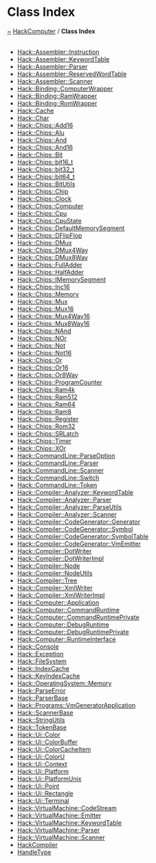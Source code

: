 <a id="class-index"></a>
<h1>Class Index</h1>
<a href="https://github.com/CharlesCarley/HackComputer#~">~</a>
<a href="index.md#index">HackComputer</a>
<span class="inline-text">/</span>
<span class="bold-text"><b>Class Index</b></span>
<br/>
<br/>
<ul>
<li><a href="a00926.md#instruction">Hack::Assembler::Instruction</a>
</li>
<li><a href="a00938.md#keywordtable">Hack::Assembler::KeywordTable</a>
</li>
<li><a href="a00934.md#parser">Hack::Assembler::Parser</a>
</li>
<li><a href="a00942.md#reservedwordtable">Hack::Assembler::ReservedWordTable</a>
</li>
<li><a href="a00946.md#scanner">Hack::Assembler::Scanner</a>
</li>
<li><a href="a00962.md#computerwrapper">Hack::Binding::ComputerWrapper</a>
</li>
<li><a href="a00958.md#ramwrapper">Hack::Binding::RamWrapper</a>
</li>
<li><a href="a00954.md#romwrapper">Hack::Binding::RomWrapper</a>
</li>
<li><a href="a01278.md#cache">Hack::Cache</a>
</li>
<li><a href="a01238.md#char">Hack::Char</a>
</li>
<li><a href="a00966.md#add16">Hack::Chips::Add16</a>
</li>
<li><a href="a00970.md#alu">Hack::Chips::Alu</a>
</li>
<li><a href="a00974.md#and">Hack::Chips::And</a>
</li>
<li><a href="a00978.md#and16">Hack::Chips::And16</a>
</li>
<li><a href="a00982.md#bit">Hack::Chips::Bit</a>
</li>
<li><a href="a00986.md#bit16_t">Hack::Chips::bit16_t</a>
</li>
<li><a href="a00990.md#bit32_t">Hack::Chips::bit32_t</a>
</li>
<li><a href="a00994.md#bit64_t">Hack::Chips::bit64_t</a>
</li>
<li><a href="a00998.md#bitutils">Hack::Chips::BitUtils</a>
</li>
<li><a href="a01002.md#chip">Hack::Chips::Chip</a>
</li>
<li><a href="a01006.md#clock">Hack::Chips::Clock</a>
</li>
<li><a href="a01014.md#computer">Hack::Chips::Computer</a>
</li>
<li><a href="a01018.md#cpu">Hack::Chips::Cpu</a>
</li>
<li><a href="a01010.md#cpustate">Hack::Chips::CpuState</a>
</li>
<li><a href="a01022.md#defaultmemorysegment">Hack::Chips::DefaultMemorySegment</a>
</li>
<li><a href="a01026.md#dflipflop">Hack::Chips::DFlipFlop</a>
</li>
<li><a href="a01030.md#dmux">Hack::Chips::DMux</a>
</li>
<li><a href="a01034.md#dmux4way">Hack::Chips::DMux4Way</a>
</li>
<li><a href="a01038.md#dmux8way">Hack::Chips::DMux8Way</a>
</li>
<li><a href="a01042.md#fulladder">Hack::Chips::FullAdder</a>
</li>
<li><a href="a01046.md#halfadder">Hack::Chips::HalfAdder</a>
</li>
<li><a href="a01050.md#imemorysegment">Hack::Chips::IMemorySegment</a>
</li>
<li><a href="a01054.md#inc16">Hack::Chips::Inc16</a>
</li>
<li><a href="a01058.md#memory">Hack::Chips::Memory</a>
</li>
<li><a href="a01062.md#mux">Hack::Chips::Mux</a>
</li>
<li><a href="a01066.md#mux16">Hack::Chips::Mux16</a>
</li>
<li><a href="a01070.md#mux4way16">Hack::Chips::Mux4Way16</a>
</li>
<li><a href="a01074.md#mux8way16">Hack::Chips::Mux8Way16</a>
</li>
<li><a href="a01078.md#nand">Hack::Chips::NAnd</a>
</li>
<li><a href="a01082.md#nor">Hack::Chips::NOr</a>
</li>
<li><a href="a01086.md#not">Hack::Chips::Not</a>
</li>
<li><a href="a01090.md#not16">Hack::Chips::Not16</a>
</li>
<li><a href="a01094.md#or">Hack::Chips::Or</a>
</li>
<li><a href="a01098.md#or16">Hack::Chips::Or16</a>
</li>
<li><a href="a01102.md#or8way">Hack::Chips::Or8Way</a>
</li>
<li><a href="a01106.md#programcounter">Hack::Chips::ProgramCounter</a>
</li>
<li><a href="a01110.md#ram4k">Hack::Chips::Ram4k</a>
</li>
<li><a href="a01114.md#ram512">Hack::Chips::Ram512</a>
</li>
<li><a href="a01118.md#ram64">Hack::Chips::Ram64</a>
</li>
<li><a href="a01122.md#ram8">Hack::Chips::Ram8</a>
</li>
<li><a href="a01126.md#register">Hack::Chips::Register</a>
</li>
<li><a href="a01130.md#rom32">Hack::Chips::Rom32</a>
</li>
<li><a href="a01134.md#srlatch">Hack::Chips::SRLatch</a>
</li>
<li><a href="a01138.md#timer">Hack::Chips::Timer</a>
</li>
<li><a href="a01142.md#xor">Hack::Chips::XOr</a>
</li>
<li><a href="a01246.md#parseoption">Hack::CommandLine::ParseOption</a>
</li>
<li><a href="a01250.md#parser">Hack::CommandLine::Parser</a>
</li>
<li><a href="a01254.md#scanner">Hack::CommandLine::Scanner</a>
</li>
<li><a href="a01242.md#switch">Hack::CommandLine::Switch</a>
</li>
<li><a href="a01258.md#token">Hack::CommandLine::Token</a>
</li>
<li><a href="a01154.md#keywordtable">Hack::Compiler::Analyzer::KeywordTable</a>
</li>
<li><a href="a01146.md#parser">Hack::Compiler::Analyzer::Parser</a>
</li>
<li><a href="a01150.md#parseutils">Hack::Compiler::Analyzer::ParseUtils</a>
</li>
<li><a href="a01158.md#scanner">Hack::Compiler::Analyzer::Scanner</a>
</li>
<li><a href="a01190.md#generator">Hack::Compiler::CodeGenerator::Generator</a>
</li>
<li><a href="a01198.md#symbol">Hack::Compiler::CodeGenerator::Symbol</a>
</li>
<li><a href="a01202.md#symboltable">Hack::Compiler::CodeGenerator::SymbolTable</a>
</li>
<li><a href="a01206.md#vmemitter">Hack::Compiler::CodeGenerator::VmEmitter</a>
</li>
<li><a href="a01166.md#dotwriter">Hack::Compiler::DotWriter</a>
</li>
<li><a href="a01162.md#dotwriterimpl">Hack::Compiler::DotWriterImpl</a>
</li>
<li><a href="a01170.md#node">Hack::Compiler::Node</a>
</li>
<li><a href="a01174.md#nodeutils">Hack::Compiler::NodeUtils</a>
</li>
<li><a href="a01178.md#tree">Hack::Compiler::Tree</a>
</li>
<li><a href="a01186.md#xmlwriter">Hack::Compiler::XmlWriter</a>
</li>
<li><a href="a01182.md#xmlwriterimpl">Hack::Compiler::XmlWriterImpl</a>
</li>
<li><a href="a01210.md#application">Hack::Computer::Application</a>
</li>
<li><a href="a01218.md#commandruntime">Hack::Computer::CommandRuntime</a>
</li>
<li><a href="a01214.md#commandruntimeprivate">Hack::Computer::CommandRuntimePrivate</a>
</li>
<li><a href="a01226.md#debugruntime">Hack::Computer::DebugRuntime</a>
</li>
<li><a href="a01222.md#debugruntimeprivate">Hack::Computer::DebugRuntimePrivate</a>
</li>
<li><a href="a01230.md#runtimeinterface">Hack::Computer::RuntimeInterface</a>
</li>
<li><a href="a01262.md#console">Hack::Console</a>
</li>
<li><a href="a01266.md#exception">Hack::Exception</a>
</li>
<li><a href="a01270.md#filesystem">Hack::FileSystem</a>
</li>
<li><a href="a01274.md#indexcache">Hack::IndexCache</a>
</li>
<li><a href="a01282.md#keyindexcache">Hack::KeyIndexCache</a>
</li>
<li><a href="a01234.md#memory">Hack::OperatingSystem::Memory</a>
</li>
<li><a href="a01286.md#parseerror">Hack::ParseError</a>
</li>
<li><a href="a01290.md#parserbase">Hack::ParserBase</a>
</li>
<li><a href="a01194.md#vmgeneratorapplication">Hack::Programs::VmGeneratorApplication</a>
</li>
<li><a href="a01294.md#scannerbase">Hack::ScannerBase</a>
</li>
<li><a href="a01302.md#stringutils">Hack::StringUtils</a>
</li>
<li><a href="a01298.md#tokenbase">Hack::TokenBase</a>
</li>
<li><a href="a01330.md#color">Hack::Ui::Color</a>
</li>
<li><a href="a01326.md#colorbuffer">Hack::Ui::ColorBuffer</a>
</li>
<li><a href="a01306.md#colorcacheitem">Hack::Ui::ColorCacheItem</a>
</li>
<li><a href="a01322.md#coloru">Hack::Ui::ColorU</a>
</li>
<li><a href="a01310.md#context">Hack::Ui::Context</a>
</li>
<li><a href="a01334.md#platform">Hack::Ui::Platform</a>
</li>
<li><a href="a01342.md#platformunix">Hack::Ui::PlatformUnix</a>
</li>
<li><a href="a01314.md#point">Hack::Ui::Point</a>
</li>
<li><a href="a01318.md#rectangle">Hack::Ui::Rectangle</a>
</li>
<li><a href="a01338.md#terminal">Hack::Ui::Terminal</a>
</li>
<li><a href="a01346.md#codestream">Hack::VirtualMachine::CodeStream</a>
</li>
<li><a href="a01350.md#emitter">Hack::VirtualMachine::Emitter</a>
</li>
<li><a href="a01358.md#keywordtable">Hack::VirtualMachine::KeywordTable</a>
</li>
<li><a href="a01354.md#parser">Hack::VirtualMachine::Parser</a>
</li>
<li><a href="a01362.md#scanner">Hack::VirtualMachine::Scanner</a>
</li>
<li><a href="a00930.md#hackcompiler">HackCompiler</a>
</li>
<li><a href="a00950.md#handletype">HandleType</a>
</li>
</ul>
</div>
</div>
</body>
</html>
